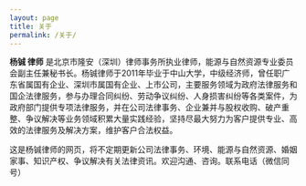 ```yaml
---
layout: page
title: 关于
permalink: /关于/
---
```


<strong>杨铖 律师</strong> 是北京市隆安（深圳）律师事务所执业律师，能源与自然资源专业委员会副主任兼秘书长。杨铖律师于2011年毕业于中山大学，中级经济师，曾任职广东省属国有企业、深圳市属国有企业、上市公司，主要服务领域为政府法律服务和国企法律服务，参与办理合同纠纷、劳动争议纠纷、人身损害纠纷等各类案件，为政府部门提供专项法律服务，并在公司法律事务、企业兼并与股权收购、破产重整、争议解决等业务领域积累大量实践经验，坚持尽最大努力为客户提供专业、高效的法律服务及解决方案，维护客户合法权益。

这是杨铖律师的网页，将不定期更新公司法律事务、环境、能源与自然资源、婚姻家事、知识产权、争议解决有关法律资讯。欢迎沟通、咨询。联系电话（微信同号）
